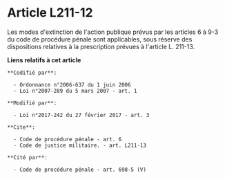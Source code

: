# Article L211-12

Les modes d'extinction de l'action publique prévus par les articles 6 à 9-3 du code de procédure pénale sont applicables,
sous réserve des dispositions relatives à la prescription prévues à l'article L. 211-13.

**Liens relatifs à cet article**

	**Codifié par**:

	  - Ordonnance n°2006-637 du 1 juin 2006
	  - Loi n°2007-289 du 5 mars 2007 - art. 1

	**Modifié par**:

	  - Loi n°2017-242 du 27 février 2017 - art. 3

	**Cite**:

	  - Code de procédure pénale - art. 6
	  - Code de justice militaire. - art. L211-13

	**Cité par**:

	  - Code de procédure pénale - art. 698-5 (V)
